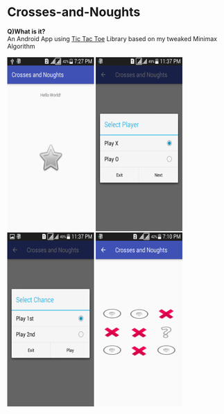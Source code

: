 # Crosses-and-Noughts
<b>Q)What is it?</b><br>
An Android App using <a href="https://github.com/Rajrahane/TicTacToe">Tic Tac Toe</a> Library based on my tweaked Minimax Algorithm<br>
<br><img src="C%26N%20Screenshots/Screenshot_2018-07-18-19-27-29.png" width="200" height="400">
<img src="C%26N%20Screenshots/Screenshot_2018-07-31-23-37-15.png" width="200" height="400">
<img src="C%26N%20Screenshots/Screenshot_2018-07-31-23-37-35.png" width="200" height="400">
<img src="C%26N%20Screenshots/Screenshot_2018-07-18-19-10-13.png" width="200" height="400">
<br>
